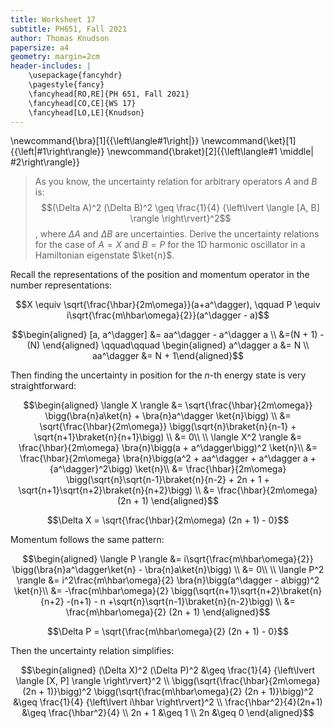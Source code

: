 ```yaml
---
title: Worksheet 17
subtitle: PH651, Fall 2021
author: Thomas Knudson
papersize: a4
geometry: margin=2cm
header-includes: |
    \usepackage{fancyhdr}
    \pagestyle{fancy}
    \fancyhead[RO,RE]{PH 651, Fall 2021}
    \fancyhead[CO,CE]{WS 17}
    \fancyhead[LO,LE]{Knudson}
---
```


\newcommand{\bra}[1]{{\left\langle#1\right|}}
\newcommand{\ket}[1]{{\left|#1\right\rangle}}
\newcommand{\braket}[2]{{\left\langle#1 \middle| #2\right\rangle}}

> As you know, the uncertainty relation for arbitrary operators $A$ and $B$ is: $$(\Delta A)^2 (\Delta B)^2 \geq \frac{1}{4} {\left\lvert \langle [A, B] \rangle \right\rvert}^2$$, where $\Delta A$ and $\Delta B$ are uncertainties. Derive the uncertainty relations for the case of $A=X$ and $B=P$ for the 1D harmonic oscillator in a Hamiltonian eigenstate $\ket{n}$.

Recall the representations of the position and momentum operator in the number representations:

$$X \equiv \sqrt{\frac{\hbar}{2m\omega}}(a+a^\dagger), \qquad P \equiv i\sqrt{\frac{m\hbar\omega}{2}}(a^\dagger - a)$$

$$\begin{aligned}
[a, a^\dagger] &= aa^\dagger - a^\dagger a \\
&=(N + 1) - (N)
\end{aligned} \qquad\qquad \begin{aligned} a^\dagger a &= N \\
aa^\dagger &= N + 1\end{aligned}$$


Then finding the uncertainty in position for the $n$-th energy state is very straightforward:

$$\begin{aligned}
\langle X \rangle &= \sqrt{\frac{\hbar}{2m\omega}} \bigg(\bra{n}a\ket{n} + \bra{n}a^\dagger \ket{n}\bigg) \\
&= \sqrt{\frac{\hbar}{2m\omega}} \bigg(\sqrt{n}\braket{n}{n-1} + \sqrt{n+1}\braket{n}{n+1}\bigg) \\
&= 0\\
\\
\langle X^2 \rangle &= \frac{\hbar}{2m\omega} \bra{n}\bigg(a + a^\dagger\bigg)^2 \ket{n}\\
&= \frac{\hbar}{2m\omega} \bra{n}\bigg(a^2 + aa^\dagger + a^\dagger a + {a^\dagger}^2\bigg) \ket{n}\\
&= \frac{\hbar}{2m\omega} \bigg(\sqrt{n}\sqrt{n-1}\braket{n}{n-2} + 2n + 1 + \sqrt{n+1}\sqrt{n+2}\braket{n}{n+2}\bigg) \\
&= \frac{\hbar}{2m\omega} (2n + 1)
\end{aligned}$$

$$\Delta X = \sqrt{\frac{\hbar}{2m\omega} (2n + 1) - 0}$$

Momentum follows the same pattern:

$$\begin{aligned}
\langle P \rangle &= i\sqrt{\frac{m\hbar\omega}{2}} \bigg(\bra{n}a^\dagger\ket{n} - \bra{n}a\ket{n}\bigg) \\
&= 0\\
\\
\langle P^2 \rangle &= i^2\frac{m\hbar\omega}{2} \bra{n}\bigg(a^\dagger - a\bigg)^2 \ket{n}\\
&= -\frac{m\hbar\omega}{2} \bigg(\sqrt{n+1}\sqrt{n+2}\braket{n}{n+2} -(n+1) - n +\sqrt{n}\sqrt{n-1}\braket{n}{n-2}\bigg) \\
&= \frac{m\hbar\omega}{2} (2n + 1)
\end{aligned}$$

$$\Delta P = \sqrt{\frac{m\hbar\omega}{2} (2n + 1) - 0}$$

Then the uncertainty relation simplifies:

$$\begin{aligned}
(\Delta X)^2 (\Delta P)^2 &\geq \frac{1}{4} {\left\lvert \langle [X, P] \rangle \right\rvert}^2 \\
\bigg(\sqrt{\frac{\hbar}{2m\omega} (2n + 1)}\bigg)^2 \bigg(\sqrt{\frac{m\hbar\omega}{2} (2n + 1)}\bigg)^2 &\geq \frac{1}{4} {\left\lvert i\hbar \right\rvert}^2 \\
\frac{\hbar^2}{4}(2n+1) &\geq \frac{\hbar^2}{4} \\
2n + 1 &\geq 1 \\
2n &\geq 0
\end{aligned}$$



